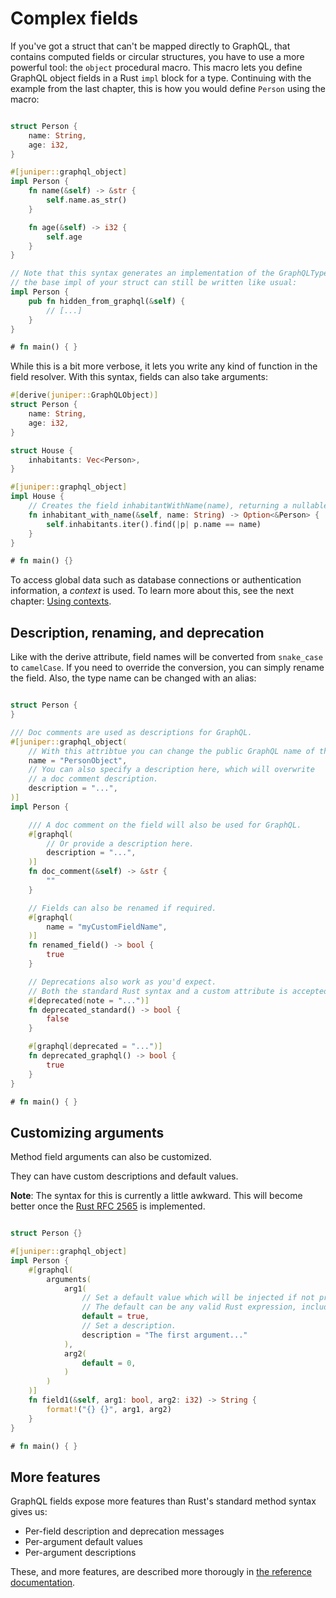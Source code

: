 # Complex fields

If you've got a struct that can't be mapped directly to GraphQL, that contains
computed fields or circular structures, you have to use a more powerful tool:
the `object` procedural macro. This macro lets you define GraphQL object
fields in a Rust `impl` block for a type. Continuing with the
example from the last chapter, this is how you would define `Person` using the
macro:

```rust

struct Person {
    name: String,
    age: i32,
}

#[juniper::graphql_object]
impl Person {
    fn name(&self) -> &str {
        self.name.as_str()
    }

    fn age(&self) -> i32 {
        self.age
    }
}

// Note that this syntax generates an implementation of the GraphQLType trait,
// the base impl of your struct can still be written like usual:
impl Person {
    pub fn hidden_from_graphql(&self) {
        // [...]
    }
}

# fn main() { }
```

While this is a bit more verbose, it lets you write any kind of function in the
field resolver. With this syntax, fields can also take arguments:


```rust
#[derive(juniper::GraphQLObject)]
struct Person {
    name: String,
    age: i32,
}

struct House {
    inhabitants: Vec<Person>,
}

#[juniper::graphql_object]
impl House {
    // Creates the field inhabitantWithName(name), returning a nullable person
    fn inhabitant_with_name(&self, name: String) -> Option<&Person> {
        self.inhabitants.iter().find(|p| p.name == name)
    }
}

# fn main() {}
```

To access global data such as database connections or authentication
information, a _context_ is used. To learn more about this, see the next
chapter: [Using contexts](using_contexts.md).

## Description, renaming, and deprecation

Like with the derive attribute, field names will be converted from `snake_case`
to `camelCase`. If you need to override the conversion, you can simply rename
the field. Also, the type name can be changed with an alias:

```rust

struct Person {
}

/// Doc comments are used as descriptions for GraphQL.
#[juniper::graphql_object(
    // With this attribtue you can change the public GraphQL name of the type.
    name = "PersonObject",
    // You can also specify a description here, which will overwrite 
    // a doc comment description.
    description = "...",
)]
impl Person {

    /// A doc comment on the field will also be used for GraphQL.
    #[graphql(
        // Or provide a description here.
        description = "...",
    )]
    fn doc_comment(&self) -> &str {
        ""
    }

    // Fields can also be renamed if required.
    #[graphql(
        name = "myCustomFieldName",
    )]
    fn renamed_field() -> bool {
        true
    }

    // Deprecations also work as you'd expect.
    // Both the standard Rust syntax and a custom attribute is accepted.
    #[deprecated(note = "...")]
    fn deprecated_standard() -> bool {
        false
    }

    #[graphql(deprecated = "...")]
    fn deprecated_graphql() -> bool {
        true
    }
}

# fn main() { }
```

## Customizing arguments

Method field arguments can also be customized.

They can have custom descriptions and default values.

**Note**: The syntax for this is currently a little awkward. 
This will become better once the [Rust RFC 2565](https://github.com/rust-lang/rust/issues/60406) is implemented.

```rust

struct Person {}

#[juniper::graphql_object]
impl Person {
    #[graphql(
        arguments(
            arg1(
                // Set a default value which will be injected if not present.
                // The default can be any valid Rust expression, including a function call, etc.
                default = true,
                // Set a description.
                description = "The first argument..."
            ),
            arg2(
                default = 0,
            )
        )
    )]
    fn field1(&self, arg1: bool, arg2: i32) -> String {
        format!("{} {}", arg1, arg2)
    }
}

# fn main() { }
```

## More features

GraphQL fields expose more features than Rust's standard method syntax gives us:

* Per-field description and deprecation messages
* Per-argument default values
* Per-argument descriptions

These, and more features, are described more thorougly in [the reference
documentation](https://docs.rs/juniper/latest/juniper/macro.object.html).
